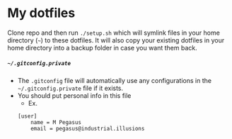 # My dotfiles

Clone repo and then run `./setup.sh` which will symlink files in your home directory (`~`) to these dotfiles. It will also copy your existing dotfiles in your home directory into a backup folder in case you want them back.

##### `~/.gitconfig.private`  
- The `.gitconfig` file will automatically use any configurations in the `~/.gitconfig.private` file if it exists.
- You should put personal info in this file
    - Ex. 
	```
	[user]
	    name = M Pegasus  
	    email = pegasus@industrial.illusions
	```

